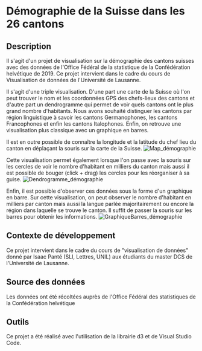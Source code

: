 # Démographie de la Suisse dans les 26 cantons
## Description 
Il s'agit d'un projet de visualisation sur la démographie des cantons suisses avec des données de l'Office Fédéral de la statistique de la Confédération helvétique de 2019. Ce projet intervient dans le cadre du cours de Visualisation de données de l'Université de Lausanne.  

Il s'agit d'une triple visualisation. D'une part une carte de la Suisse où l'on peut trouver le nom et les coordonnées GPS des chefs-lieux des cantons et d'autre part un dendrogramme qui permet de voir quels cantons ont le plus grand nombre d'habitants. Nous avons souhaité distinguer les cantons par région linguistique à savoir les cantons Germanophones, les cantons Francophones et enfin les cantons Italophones. Enfin, on retrouve une visualisation plus classique avec un graphique en barres. 

Il est en outre possible de connaître la longitude et la latitude du chef lieu du canton en déplaçant la souris sur la carte de la Suisse.
![Map_démographie](https://user-images.githubusercontent.com/100667439/183623278-fe2ee08e-fd23-41cf-af42-c69a830f02b1.png)

Cette visualisation permet également lorsque l'on passe avec la souris sur les cercles de voir le nombre d'habitant en milliers du canton mais aussi il est possible de bouger (click + drag) les cercles pour les réorganiser à sa guise.
![Dendrogramme_démographie](https://user-images.githubusercontent.com/100667439/183623560-8f3b6b7a-d5cc-46a0-b6b5-29b033d47149.png)

Enfin, il est possible d'observer ces données sous la forme d'un graphique en barre. Sur cette visualisation, on peut observer le nombre d'habitant en milliers par canton mais aussi la langue parlée majoritairement ou encore la région dans laquelle se trouve le canton. Il suffit de passer la souris sur les barres pour obtenir les informations.
![GraphiqueBarres_démographie](https://user-images.githubusercontent.com/100667439/183624143-0c91ad9e-c72e-4985-a149-beafa928ed0d.png)


## Contexte de développement
Ce projet intervient dans le cadre du cours de "visualisation de données" donné par Isaac Panté (SLI, Lettres, UNIL) aux étudiants du master DCS de l'Université de Lausanne.

## Source des données 
Les données ont été récoltées auprès de l'Office Fédéral des statistiques de la Confédération helvétique

## Outils 
Ce projet a été réalisé avec l'utilisation de la librairie d3 et de Visual Studio Code. 
